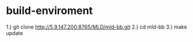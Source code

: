 build-enviroment
================


1.) git clone http://5.9.147.200:8765/MLD/mld-bb.git
2.) cd mld-bb
3.) make update